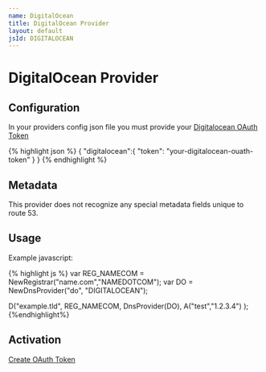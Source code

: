 ```yaml
---
name: DigitalOcean
title: DigitalOcean Provider
layout: default
jsId: DIGITALOCEAN
---
```

# DigitalOcean Provider

## Configuration

In your providers config json file you must provide your
[Digitalocean OAuth Token](https://cloud.digitalocean.com/settings/applications)

{% highlight json %}
{
  "digitalocean":{
    "token": "your-digitalocean-ouath-token"
  }
}
{% endhighlight %}

## Metadata

This provider does not recognize any special metadata fields unique to route 53.

## Usage

Example javascript:

{% highlight js %}
var REG_NAMECOM = NewRegistrar("name.com","NAMEDOTCOM");
var DO = NewDnsProvider("do", "DIGITALOCEAN");

D("example.tld", REG_NAMECOM, DnsProvider(DO),
    A("test","1.2.3.4")
);
{%endhighlight%}

## Activation

[Create OAuth Token](https://cloud.digitalocean.com/settings/applications)
